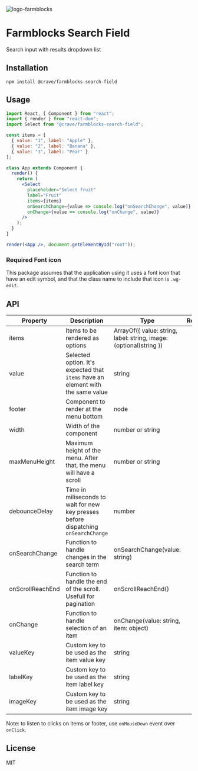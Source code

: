 ![logo-farmblocks](https://user-images.githubusercontent.com/7760/31051341-4d280118-a63c-11e7-9e8f-3b375ca8f9a0.png)

# Farmblocks Search Field

Search input with results dropdown list

## Installation

```
npm install @crave/farmblocks-search-field
```

## Usage

```jsx
import React, { Component } from "react";
import { render } from "react-dom";
import Select from "@crave/farmblocks-search-field";

const items = [
  { value: "1", label: "Apple" },
  { value: "2", label: "Banana" },
  { value: "3", label: "Pear" }
];

class App extends Component {
  render() {
    return (
      <Select
        placeholder="Select fruit"
        label="Fruit"
        items={items}
        onSearchChange={value => console.log("onSearchChange", value)}
        onChange={value => console.log("onChange", value)}
      />
    );
  }
}

render(<App />, document.getElementById("root"));
```

### Required Font icon

This package assumes that the application using it uses a font icon that have an
edit symbol, and that the class name to include that icon is `.wg-edit`.

## API

| Property         | Description                                                                         | Type                                                               | Required | Default     |
| ---------------- | ----------------------------------------------------------------------------------- | ------------------------------------------------------------------ | -------- | ----------- |
| items            | Items to be rendered as options                                                     | ArrayOf({ value: string, label: string, image: (optional)string }) |          |             |
| value            | Selected option. It's expected that `items` have an element with the same value     | string                                                             |          |             |
| footer           | Component to render at the menu bottom                                              | node                                                               |          |             |
| width            | Width of the component                                                              | number or string                                                   |          | 200         |
| maxMenuHeight    | Maximum height of the menu. After that, the menu will have a scroll                 | number or string                                                   |          | 353         |
| debounceDelay    | Time in miliseconds to wait for new key presses before dispatching `onSearchChange` | number                                                             |          | 500         |
| onSearchChange   | Function to handle changes in the search term                                       | onSearchChange(value: string)                                      |          | () => false |
| onScrollReachEnd | Function to handle the end of the scroll. Usefull for pagination                    | onScrollReachEnd()                                                 |          | () => false |
| onChange         | Function to handle selection of an item                                             | onChange(value: string, item: object)                              |          | () => false |
| valueKey         | Custom key to be used as the item value key                                         | string                                                             |          | value       |
| labelKey         | Custom key to be used as the item label key                                         | string                                                             |          | label       |
| imageKey         | Custom key to be used as the item image key                                         | string                                                             |          | image       |

Note: to listen to clicks on items or footer, use `onMouseDown` event over
`onClick`.

## License

MIT
